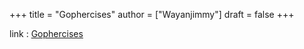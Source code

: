 +++
title = "Gophercises"
author = ["Wayanjimmy"]
draft = false
+++

link
: [Gophercises](https://gophercises.com/)
